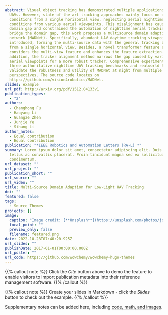 ```yaml
---
abstract: Visual object tracking has demonstrated multiple applications for
  UAVs. However, state-of-the-art tracking approaches mainly focus on daytime
  conditions from a single horizontal view, neglecting aerial nighttime
  conditions from various aerial viewpoints. This misalignment has caused a huge
  domain gap and constrained the automation of nighttime aerial tracking. To
  bridge the domain gap, this work proposes a multisource domain adaption
  network (MADNet). Specifically, abundant UAV daytime tracking viewpoints are
  introduced, forming the multi-source data with the general tracking benchmarks
  from a single horizontal view. Besides, a novel transformer feature aligner
  considers the multi-view feature and enhances the feature extraction. In
  addition, the tracker alignment method narrows the gap caused by various
  aerial viewpoints for a more robust tracker. Comprehensive experiments on
  three authoritative nighttime UAV tracking benchmarks and realworld tests
  validate the robustness and utility of MADNet at night from multiple
  perspectives. The source code locates on
  https://github.com/vision4robotics/MADNet.
slides: example
url_pdf: http://arxiv.org/pdf/1512.04133v1
publication_types:
  - "2"
authors:
  - Changhong Fu
  - Haoyang Li
  - Guangze Zhen
  - Junjie Ye
  - Sihang Li
author_notes:
  - Equal contribution
  - Equal contribution
publication: "*IEEE Robotics and Automation Letters (RA-L) *"
summary: Lorem ipsum dolor sit amet, consectetur adipiscing elit. Duis posuere
  tellus ac convallis placerat. Proin tincidunt magna sed ex sollicitudin
  condimentum.
url_dataset: ""
url_project: ""
publication_short: ""
url_source: ""
url_video: ""
title: Multi-Source Domain Adaption for Low-Light UAV Tracking
doi: ""
featured: false
tags:
  - Source Themes
projects: []
image:
  caption: "Image credit: [**Unsplash**](https://unsplash.com/photos/jdD8gXaTZsc)"
  focal_point: ""
  preview_only: false
  filename: featured.png
date: 2022-10-28T07:40:20.925Z
url_slides: ""
publishDate: 2017-01-01T00:00:00.000Z
url_poster: ""
url_code: https://github.com/wowchemy/wowchemy-hugo-themes
---
```


{{% callout note %}}
Click the *Cite* button above to demo the feature to enable visitors to import publication metadata into their reference management software.
{{% /callout %}}

{{% callout note %}}
Create your slides in Markdown - click the *Slides* button to check out the example.
{{% /callout %}}

Supplementary notes can be added here, including [code, math, and images](https://wowchemy.com/docs/writing-markdown-latex/).

